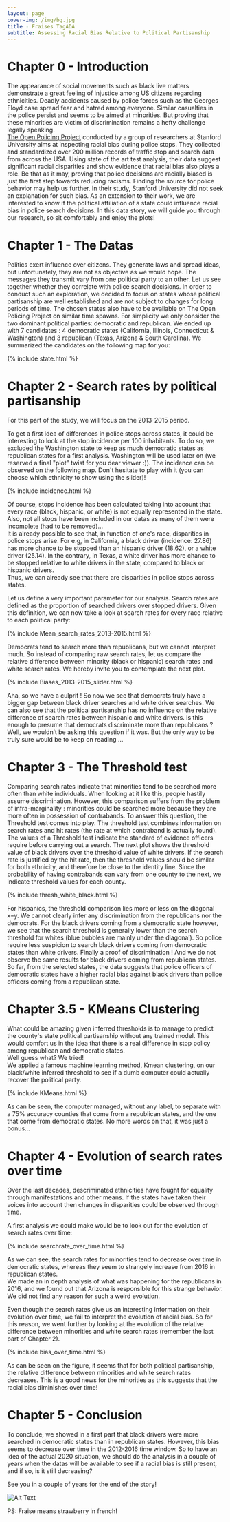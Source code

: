 ```yaml
---
layout: page
cover-img: /img/bg.jpg
title : Fraises TagADA
subtitle: Assessing Racial Bias Relative to Political Partisanship
---
```


# Chapter 0 - Introduction

The appearance of social movements such as black live matters demonstrate a great feeling of injustice among US citizens regarding ethnicities. Deadly accidents caused by police forces such as the Georges Floyd case spread fear and hatred among everyone. Similar casualties in the police persist and seems to be aimed at minorities. But proving that these minorities are victim of discrimination remains a hefty challenge legally speaking.<br>
<a href="https://openpolicing.stanford.edu">The Open Policing Project</a> conducted by a group of researchers at Stanford University aims at inspecting racial bias during police stops. They collected and standardized over 200 million records of traffic stop and search data from across the USA. Using state of the art test analysis, their data suggest significant racial disparities and show evidence that racial bias also plays a role.
Be that as it may, proving that police decisions are racially biased is just the first step towards reducing racisms. Finding the source for police behavior may help us further. In their study, Stanford University did not seek an explanation for such bias. As an extension to their work, we are interested to know if the political affiliation of a state could influence racial bias in police search decisions. In this data story, we will guide you through our research, so sit comfortably and enjoy the plots!

# Chapter 1 - The Datas

Politics exert influence over citizens. They generate laws and spread ideas, but unfortunately, they are not as objective as we would hope. The messages they transmit vary from one political party to an other. Let us see together whether they correlate with police search decisions.
In order to conduct such an exploration, we decided to focus on states whose political partisanship are well established and are not subject to changes for long periods of time. The chosen states also have to be available on The Open Policing Project on similar time spawns. For simplicity we only consider the two dominant political parties: democratic and republican. We ended up with 7 candidates : 4 democratic states (California, Illinois, Connecticut & Washington) and 3 republican (Texas, Arizona & South Carolina). We summarized the candidates on the following map for you:

{% include state.html %}

# Chapter 2 - Search rates by political partisanship

For this part of the study, we will focus on the 2013-2015 period.

To get a first idea of differences in police stops across states, it could be interesting to look at the stop incidence per 100 inhabitants. To do so, we excluded the Washington state to keep as much democratic states as republican states for a first analysis. Washington will be used later on (we reserved a final "plot" twist for you dear viewer :)). The incidence can be observed on the following map. Don't hesitate to play with it (you can choose which ethnicity to show using the slider)!

{% include incidence.html %}

Of course, stops incidence has been calculated taking into account that every race (black, hispanic, or white) is not equally represented in the state. Also, not all stops have been included in our datas as many of them were incomplete (had to be removed)... <br>
It is already possible to see that, in function of one's race, disparities in police stops arise. For e.g, in California, a black driver (incidence: 27.86) has more chance to be stopped than an hispanic driver (18.62), or a white driver (25.14). In the contrary, in Texas, a white driver has more chance to be stopped relative to white drivers in the state, compared to black or hispanic drivers. <br>
Thus, we can already see that there are disparities in police stops across states.

Let us define a very important parameter for our analysis. Search rates are defined as the proportion of searched drivers over stopped drivers.
Given this definition, we can now take a look at search rates for every race relative to each political party:

{% include Mean_search_rates_2013-2015.html %}

 Democrats tend to search more than republicans, but we cannot interpret much. So instead of comparing raw search rates, let us compare the relative difference between minority (black or hispanic) search rates and white search rates. We hereby invite you to contemplate the next plot.

{% include Biases_2013-2015_slider.html %}

Aha, so we have a culprit ! So now we see that democrats truly have a bigger gap between black driver searches and white driver searches. We can also see that the political partisanship has no influence on the relative difference of search rates between hispanic and white drivers. Is this enough to presume that democrats discriminate more than republicans ? Well, we wouldn’t be asking this question if it was. But the only way to be truly sure would be to keep on reading …

# Chapter 3 - The Threshold test
Comparing search rates indicate that minorities tend to be searched more often than white individuals. When looking at it like this, people hastily assume discrimination. However, this comparison suffers from the problem of infra-marginality : minorities could be searched more because they are more often in possession of contrabands. To answer this question, the Threshold test comes into play. The threshold test combines information on search rates and hit rates (the rate at which contraband is actually found). The values of a Threshold test indicate the standard of evidence officers require before carrying out a search. The next plot shows the threshold value of black drivers over the threshold value of white drivers. If the search rate is justified by the hit rate, then the threshold values should be similar for both ethnicity, and therefore be close to the identity line. Since the probability of having contrabands can vary from one county to the next, we indicate threshold values for each county.

{% include thresh_white_black.html %}

For hispanics, the threshold comparison lies more or less on the diagonal x=y. We cannot clearly infer any discrimination from the republicans nor the democrats. For the black drivers coming from a democratic state however, we see that the search threshold is generally lower than the search threshold for whites (blue bubbles are mainly under the diagonal). So police require less suspicion to search black drivers coming from democratic states than white drivers. Finally a proof of discrimination ! And we do not observe the same results for black drivers coming from republican states. So far, from the selected states, the data suggests that police officers of democratic states have a higher racial bias against black drivers than police officers coming from a republican state.

# Chapter 3.5 - KMeans Clustering

What could be amazing given inferred thresholds is to manage to predict the county's state political partisanship without any trained model. This would comfort us in the idea that there is a real difference in stop policy among republican and democratic states.<br>
Well guess what? We tried! <br>
We applied a famous machine learning method, Kmean clustering, on our black/white inferred threshold to see if a dumb computer could actually recover the political party.

{% include KMeans.html %}

As can be seen, the computer managed, without any label, to separate with a 75% accuracy counties that come from a republican states, and the one that come from democratic states.
No more words on that, it was just a bonus...

# Chapter 4 - Evolution of search rates over time

Over the last decades, descriminated ethnicities have fought for equality through manifestations and other means. If the states have taken their voices into account then changes in disparities could be observed through time.  <br>

A first analysis we could make would be to look out for the evolution of search rates over time:

{% include searchrate_over_time.html %}

As we can see, the search rates for minorities tend to decrease over time in democratic states, whereas they seem to strangely increase from 2016 in republican states. <br>
We made an in depth analysis of what was happening for the republicans in 2016, and we found out that Arizona is responsible for this strange behavior. We did not find any reason for such a weird evolution. <br>

Even though the search rates give us an interesting information on their evolution over time, we fail to interpret the evolution of racial bias. So for this reason, we went further by looking at the evolution of the relative difference between minorities and white search rates (remember the last part of Chapter 2).

{% include bias_over_time.html %}

As can be seen on the figure, it seems that for both political partisanship, the relative difference between minorities and white search rates decreases. This is a good news for the minorities as this suggests that the racial bias diminishes over time!

# Chapter 5 - Conclusion

To conclude, we showed in a first part that black drivers were more searched in democratic states than in republican states. However, this bias seems to decrease over time in the 2012-2016 time window. So to have an idea of the actual 2020 situation, we should do the analysis in a couple of years when the datas will be available to see if a racial bias is still present, and if so, is it still decreasing?

See you in a couple of years for the end of the story!

![Alt Text](https://media.giphy.com/media/dCB2smaPUGHibtEQXi/giphy.gif)

PS: Fraise means strawberry in french!
